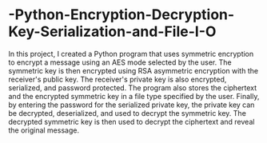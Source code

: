 # -Python-Encryption-Decryption-Key-Serialization-and-File-I-O
In this project, I created a Python program that uses symmetric encryption to encrypt a message using an AES mode selected by the user. The symmetric key is then encrypted using RSA asymmetric encryption with the receiver's public key. The receiver's private key is also encrypted, serialized, and password protected. The program also stores the ciphertext and the encrypted symmetric key in a file type specified by the user. Finally, by entering the password for the serialized private key, the private key can be decrypted, deserialized, and used to decrypt the symmetric key. The decrypted symmetric key is then used to decrypt the ciphertext and reveal the original message.
